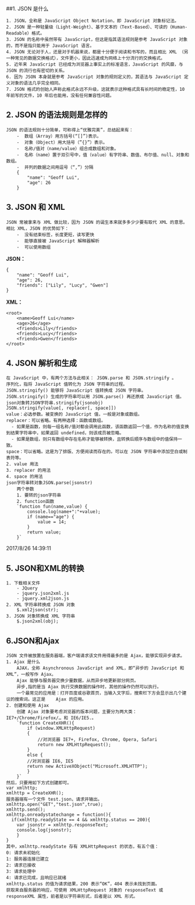 ##1. JSON 是什么

	1. JSON，全称是 JavaScript Object Notation，即 JavaScript 对象标记法。
	2. JSON 是一种轻量级（Light-Weight）、基于文本的（Text-Based）、可读的（Human-Readable）格式。
	3. JSON 的名称中虽然带有 JavaScript，但这是指其语法规则是参考 JavaScript 对象的，而不是指只能用于 JavaScript 语言。
	4. JSON 无论对于人，还是对于机器来说，都是十分便于阅读和书写的，而且相比 XML （另一种常见的数据交换格式），文件更小，因此迅速成为网络上十分流行的交换格式。
	5. 近年来 JavaScript 已经成为浏览器上事实上的标准语言，JavaScript 的风靡，与 JSON 的流行也有密切的关系。
	6. 因为 JSON 本身就是参考 JavaScript 对象的规则定义的，其语法与 JavaScript 定义对象的语法几乎完全相同。
	7. JSON 格式的创始人声称此格式永远不升级，这就表示这种格式具有长时间的稳定性，10 年前写的文件，10 年后也能用，没有任何兼容性问题。

##	2. JSON 的语法规则是怎样的

	JSON 的语法规则十分简单，可称得上“优雅完美”，总结起来有：
		-  数组（Array）用方括号(“[]”)表示。
		-  对象（Object）用大括号（”{}”）表示。
		-  名称/值对（name/value）组合成数组和对象。
		-  名称（name）置于双引号中，值（value）有字符串、数值、布尔值、null、对象和数组。
		-  并列的数据之间用逗号（“,”）分隔
		{
			"name": "Geoff Lui",
			"age": 26
		}

##	3. JSON 和 XML
	
	JSON 常被拿来与 XML 做比较，因为 JSON 的诞生本来就多多少少要有取代 XML 的意思。相比 XML，JSON 的优势如下：
		-  没有结束标签，长度更短，读写更快
		-  能够直接被 JavaScript 解释器解析
		-  可以使用数组
**JSON：**
	
	{
		"name": "Geoff Lui",
		"age": 26,
		"friends": ["Lily", "Lucy", "Gwen"]
	}

**XML：**

	<root>
		<name>Geoff Lui</name>
		<age>26</age>
		<friends>Lily</friends>
		<friends>Lucy</friends>
		<friends>Gwen</friends>
	</root>


## 4. JSON 解析和生成

	在 JavaScript 中，有两个方法与此相关： JSON.parse 和 JSON.stringify 。
	序列化，指将 JavaScript 值转化为 JSON 字符串的过程。
	JSON.stringify() 能够将 JavaScript 值转换成 JSON 字符串。
	JSON.stringify() 生成的字符串可以用 JSON.parse() 再还原成 JavaScript 值。
	json对象转JSON字符串.stringify(jsonobj)
	JSON.stringify(value[, replacer[, space]])
	value：必选参数。被变换的 JavaScript 值，一般是对象或数组。
	replacer：可以省略。有两种选择：函数或数组。
	  - 如果是函数，则每一组名称/值对都会调用此函数，该函数返回一个值，作为名称的值变换到结果字符串中，如果返回 undefined，则该成员被忽略。
	  - 如果是数组，则只有数组中存在名称才能够被转换，且转换后顺序与数组中的值保持一致。
	space：可以省略。这是为了排版、方便阅读而存在的。可以在 JSON 字符串中添加空白或制表符等。
	2. value 用法
	3. replacer 的用法
	4. space 的用法
	json字符串转对象JSON.parse(jsonstr)
		两个参数
		1. 要转的json字符串
		2. function函数
		`function fun(name,value) {
    		console.log(name+":"+value);
    		if (name=="age") {
        		value = 14;
			}
			return value;
		}`

2017/8/26 14:39:11 

## 5. JSON和XML的转换
	
	1. 下载相关文件
		- JQuery
		- jquery.json2xml.js
		- jquery.xml2json.js
	2. XML 字符串转换成 JSON 对象
		$.xml2json(str);
	3. JSON 对象转换成 XML 字符串
		$.json2xml(obj);

## 6.JSON和Ajax
	
	JSON 文件被放置在服务器端，客户端请求该文件用得最多的是 Ajax，能够实现异步请求。
	1. Ajax 是什么
		AJAX，全称 Asynchronous JavaScript and XML，即“异步的 JavaScript 和 XML”，一般写作 Ajax。
		Ajax 能够与服务器交换少量数据，从而异步地更新部分网页。
		异步,指的是当 Ajax 执行交换数据的操作时，其他的操作仍然可以执行。
		一个最常见的应用是：打开百度或谷歌首页，当输入文字后，搜索栏下方会显示出几个建议的搜索词。这正是 	Ajax 的应用。
	2. 创建和使用 Ajax
		创建 Ajax 对象要考虑浏览器的版本问题，主要分为两大类：IE7+/Chrome/Firefox/… 和 IE6/IE5.。
		`function CreateXHR(){
    		if (window.XMLHttpRequest)
    		{
        		//对浏览器 IE7+, Firefox, Chrome, Opera, Safari
        		return new XMLHttpRequest();
    		}
    		else {
	        //对浏览器 IE6, IE5
        	return new ActiveXObject("Microsoft.XMLHTTP");
    		}
		}`
	然后，只要用如下方式创建即可。
	var xmlhttp; 
	xmlhttp = CreateXHR();
	服务器端有一个文件 test.json，请求并输出。
	xmlhttp.open("GET","test.json",true);
	xmlhttp.send();
	xmlhttp.onreadystatechange = function(){
  	  if(xmlhttp.readyState == 4 && xmlhttp.status == 200){
        var jsonstr = xmlhttp.responseText;
       	console.log(jsonstr);
   		}
	}
	其中，xmlhttp.readyState 存有 XMLHttpRequest 的状态，有五个值：
	0: 请求未初始化
	1: 服务器连接已建立
	2: 请求已接收
	3: 请求处理中
	4: 请求已完成，且响应已就绪
	xmlhttp.status 的值为请求结果，200 表示“OK”，404 表示未找到页面。
	获取来自服务器的响应，可使用 XMLHttpRequest 对象的 responseText 或 responseXML 属性，前者是以字符串形式，后者是以 XML 形式。